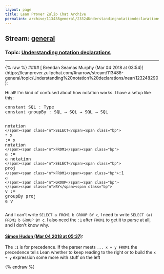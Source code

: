 ```yaml
---
layout: page
title: Lean Prover Zulip Chat Archive 
permalink: archive/113488general/23324Understandingnotationdeclarations.html
---
```


## Stream: [general](https://leanprover-community.github.io/archive/113488general/index.html)
### Topic: [Understanding notation declarations](https://leanprover-community.github.io/archive/113488general/23324Understandingnotationdeclarations.html)

---

<base href="https://leanprover.zulipchat.com">
{% raw %}
#### [ Brendan Seamas Murphy (Mar 04 2018 at 03:54)](https://leanprover.zulipchat.com/#narrow/stream/113488-general/topic/Understanding%20notation%20declarations/near/123248290):
<p>Hi all! I'm kind of confused about how notation works. I have a setup like this:</p>
<div class="codehilite"><pre><span></span><span class="kn">constant</span> <span class="n">SQL</span> <span class="o">:</span> <span class="kt">Type</span>
<span class="kn">constant</span> <span class="n">groupBy</span> <span class="o">:</span> <span class="n">SQL</span> <span class="bp">→</span> <span class="n">SQL</span> <span class="bp">→</span> <span class="n">SQL</span> <span class="bp">→</span> <span class="n">SQL</span>

<span class="kn">notation</span> <span class="bp">`</span><span class="n">SELECT</span><span class="bp">`</span> <span class="bp">`*`</span> <span class="n">x</span> <span class="o">:=</span> <span class="n">x</span>
<span class="kn">notation</span> <span class="bp">`</span><span class="n">FROM1</span><span class="bp">`</span> <span class="n">a</span> <span class="o">:=</span> <span class="n">a</span>
<span class="kn">notation</span> <span class="bp">`</span><span class="n">SELECT</span><span class="bp">`</span> <span class="n">proj</span> <span class="bp">`</span><span class="n">FROM1</span><span class="bp">`</span><span class="o">:</span><span class="mi">1</span> <span class="n">a</span> <span class="bp">`</span><span class="n">GROUP</span><span class="bp">`</span> <span class="bp">`</span><span class="n">BY</span><span class="bp">`</span> <span class="n">v</span> <span class="o">:=</span> <span class="n">groupBy</span> <span class="n">proj</span> <span class="n">a</span> <span class="n">v</span>
</pre></div>


<p>And I can't write <code>SELECT a FROM1 b GROUP BY c</code>, I need to write <code>SELECT (a) FROM1 b GROUP BY c</code>. I also need the <code>:1</code> after <code>FROM1</code> to get it to parse at all, and I don't know why.</p>

#### [ Simon Hudon (Mar 04 2018 at 05:37)](https://leanprover.zulipchat.com/#narrow/stream/113488-general/topic/Understanding%20notation%20declarations/near/123250724):
<p>The <code>:1</code> is for precedence. If the parser meets <code>... x + y FROM1</code> the precedence tells Lean whether to keep reading to the right or to build the <code>x + y</code> expression some more with stuff on the left</p>


{% endraw %}
